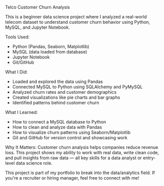 Telco Customer Churn Analysis

This is a beginner data science project where I analyzed a real-world telecom dataset to understand customer churn behavior using Python, MySQL, and Jupyter Notebook.

Tools Used:
- Python (Pandas, Seaborn, Matplotlib)
- MySQL (data loaded from database)
- Jupyter Notebook
- Git/GitHub

What I Did:
- Loaded and explored the data using Pandas
- Connected MySQL to Python using SQLAlchemy and PyMySQL
- Analyzed churn rates and customer demographics
- Created visualizations like pie charts and bar graphs
- Identified patterns behind customer churn

What I Learned:
- How to connect a MySQL database to Python
- How to clean and analyze data with Pandas
- How to visualize churn patterns using Seaborn/Matplotlib
- Git and GitHub for version control and showcasing work

Why It Matters:
Customer churn analysis helps companies reduce revenue loss. This project shows my ability to work with real data, write clean code, and pull insights from raw data — all key skills for a data analyst or entry-level data science role.

This project is part of my portfolio to break into the data/analytics field. If you're a recruiter or hiring manager, feel free to connect with me!
